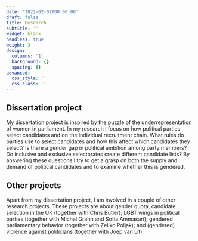 ```yaml
---
date: '2022-02-02T00:00:00'
draft: false
title: Research
subtitle: ''
widget: blank
headless: true
weight: 3
design:
  columns: '1'
  background: {}
  spacing: {}
advanced:
  css_style: ''
  css_class: ''
---
```


## Dissertation project
My dissertation project is inspired by the puzzle of the underrepresentation of women in parliament. In my research I focus on how political parties select candidates and on the individual recruitment chain. What rules do parties use to select candidates and how this affect which candidates they select? Is there a gender gap in political ambition among party members? Do inclusive and exclusive selectorates create different candidate lists? By answering these questions I try to get a grasp on both the supply and demand of political candidates and to examine whether this is gendered.

## Other projects
Apart from my dissertation project, I am involved in a couple of other research projects. These projects are about gender quota; candidate selection in the UK (together with Chris Butler); LGBT wings in political parties (together with Michal Grahn and Sofia Ammasari); gendered parliamentary behavior (together with Zeljko Poljak); and (gendered) violence against politicians (together with Joep van Lit). 
